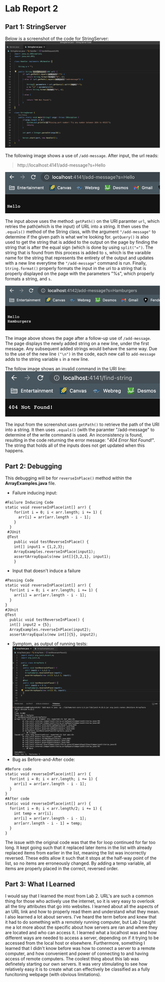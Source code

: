 # Lab Report 2

## Part 1: StringServer 

Below is a screenshot of the code for StringServer:
![Image](lab2image1.png)

The following image shows a use of `/add-message`. After input, the url reads: 
> http://localhost:4141/add-message?s=Hello

![Image](lab2image2.png)

The input above uses the method: `getPath()` on the URI paramter `url`, which retries the path(which is the input) of URL into a string. It then uses the `.equals()` method of the String class, with the argument `"/add-message"` to determine if the given path is what we're looking for. `getQuery()` is also used to get the string that is added to the output on the page by finding the string that is after the equal sign (which is done by using `split("=")`. The string that is found from this process is added to `s`, which is the varaible name for the string that represents the entirety of the output and updates with a new line everytime the `"/add-message"` command is run. Finally, `String.format()` properly formats the input in the uri to a string that is properly displayed on the page with the parameters "%s", which properly formats a string, and `s`.

![Image](lab2image5.png)

The image above shows the page after a follow-up use of `/add-message`. The page displays the newly added string on a new line, under the first message. Any subsequent added strings would behave the same way. Due to the use of the new line `("\n")` in the code, each new call to `add-message` adds to the string variable `s` in a new line.

The follow image shows an invalid command in the URI line:
![Image](lab2image3.png)

The input from the screenshot uses `getPath()` to retrieve the path of the URI into a string. It then uses `.equals()` (with the paramter "/add-message" to determine of the write command is used. An inconsistency is found, resulting in the code returning the error message: "*404 Error Not Found!*". The string that holds all of the inputs does not get updated when this happens.

## Part 2: Debugging

This debugging will be for `reverseInPlace()` method within the **ArrayExamples.java** file.

* Failure inducing input:
```
#Failure Inducing Code
static void reverseInPlace(int[] arr) {
    for(int i = 0; i < arr.length; i += 1) {
      arr[i] = arr[arr.length - i - 1];
    }
  }
 #JUnit
 @Test 
	public void testReverseInPlace() {
    int[] input1 = {1,2,3};
    ArrayExamples.reverseInPlace(input1);
    assertArrayEquals(new int[]{3,2,1}, input1);
	}
  ```
  * Input that doesn't induce a failure
  ```
  #Passing Code
static void reverseInPlace(int[] arr) {
    for(int i = 0; i < arr.length; i += 1) {
      arr[i] = arr[arr.length - i - 1];
    }
  }
 #JUnit
 @Test 
	public void testReverseInPlace() {
    int[] input2 = {5};
    ArrayExamples.reverseInPlace(input2);
    assertArrayEquals(new int[]{5}, input2);
   ```
  * Symptom, as output of running tests:
  ![Image](lab2image4.png)
  * Bug as Before-and-After code:
  ```
  #Before code
  static void reverseInPlace(int[] arr) {
    for(int i = 0; i < arr.length; i += 1) {
      arr[i] = arr[arr.length - i - 1];
    }
  }
  #After code
  static void reverseInPlace(int[] arr) {
    for(int i = 0; i < arr.length/2; i += 1) {
      int temp = arr[i];
      arr[i] = arr[arr.length - i - 1];
      arr[arr.length - i - 1] = temp;
    }
  }
  ```
  
  The issue with the original code was that the for loop continued for far too long. It kept going such that it replaced later items in the list with already replaced items from earlier in the list, meaning the list was incorrectly reversed. These edits allow it such that it stops at the half-way point of the list, so no items are erroneously changed. By adding a temp variable, all items are properly placed in the correct, reversed order. 
  
  
 ## Part 3: What I Learned
 
 I would say that I learned the most from Lab 2. URL's are such a common thing for those who actively use the internet, so it is very easy to overlook all the tiny attributes that go into websites. I learned about all the aspects of an URL link and how to properly read them and understand what they mean. I also learned a lot about servers. I've heard the term before and knew that it had to do something with a remotely running computer, but Lab 2 taught me a lot more about the specific about how servers are ran and where they are located and who can access it. I learned what a localhost was and how different ways are needed to access a server, depending on if it trying to be accessed from the local host or elsewhere. Furthermore, something I learned that I didn't know before was how to connect a server to a remote computer, and how convenient and power of connecting to and having access of remote computers. The coolest thing about this lab was definetely starting our own servers. It was very stimulating to see how relatively easy it is to create what can effectively be classified as a fully funcitoning webpage (with obvious limitations). 





